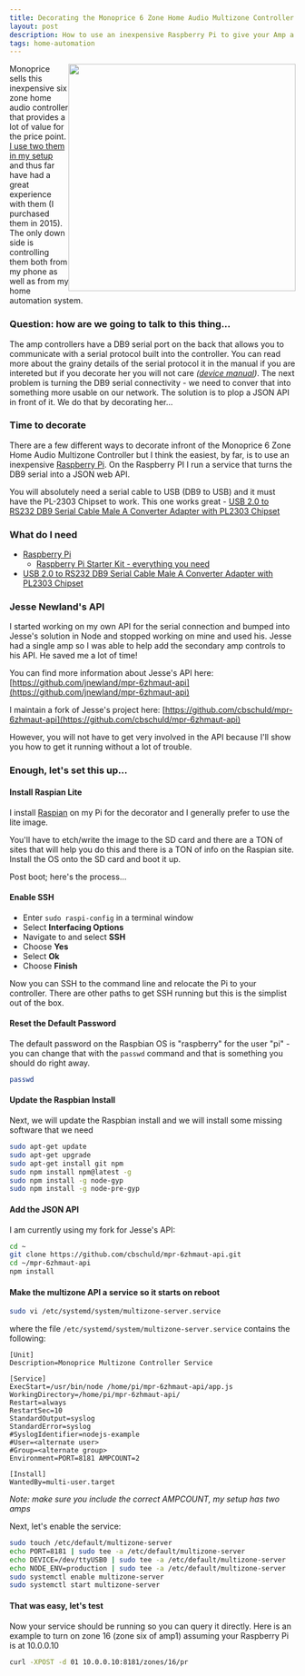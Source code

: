 ```yaml
---
title: Decorating the Monoprice 6 Zone Home Audio Multizone Controller
layout: post
description: How to use an inexpensive Raspberry Pi to give your Amp a JSON API
tags: home-automation
---
```


<img src="https://s3-us-west-2.amazonaws.com/chrisschuld.com/images/monoprice-six-zone-amp-rear.png" style="width:400px;float:right;"/>

Monoprice sells this inexpensive six zone home audio controller that provides a lot of value for the price point.  [I use two them in my setup](/2019/05/whole-house-audio/) and thus far have had a great experience with them (I purchased them in 2015).  The only down side is controlling them both from my phone as well as from my home automation system.

### Question: how are we going to talk to this thing...

The amp controllers have a DB9 serial port on the back that allows you to communicate with a serial protocol built into the controller.  You can read more about the grainy details of the serial protocol it in the manual if you are intereted but if you decorate her you will not care *([device manual](https://downloads.monoprice.com/files/manuals/10761_Manual_141028.pdf))*.  The next problem is turning the DB9 serial connectivity - we need to conver that into something more usable on our network.  The solution is to plop a JSON API in front of it.  We do that by decorating her...

### Time to decorate

There are a few different ways to decorate infront of the Monoprice 6 Zone Home Audio Multizone Controller but I think the easiest, by far, is to use an inexpensive [Raspberry Pi](https://amzn.to/2Xk58og).  On the Raspberry PI I run a service that turns the DB9 serial into a JSON web API.

You will absolutely need a serial cable to USB (DB9 to USB) and it must have the PL-2303 Chipset to work.  This one works great - [USB 2.0 to RS232 DB9 Serial Cable Male A Converter Adapter with PL2303 Chipset](https://amzn.to/2ypmceB)

### What do I need
+ [Raspberry Pi](https://amzn.to/2Xk58og)
  + [Raspberry Pi Starter Kit - everything you need](https://amzn.to/33cXPz4)
+ [USB 2.0 to RS232 DB9 Serial Cable Male A Converter Adapter with PL2303 Chipset](https://amzn.to/2ypmceB)

### Jesse Newland's API 

I started working on my own API for the serial connection and bumped into Jesse's solution in Node and stopped working on mine and used his.  Jesse had a single amp so I was able to help add the secondary amp controls to his API.  He saved me a lot of time!

You can find more information about Jesse's API here: [https://github.com/jnewland/mpr-6zhmaut-api](https://github.com/jnewland/mpr-6zhmaut-api)

I maintain a fork of Jesse's project here: [https://github.com/cbschuld/mpr-6zhmaut-api](https://github.com/cbschuld/mpr-6zhmaut-api)

However, you will not have to get very involved in the API because I'll show you how to get it running without a lot of trouble.

### Enough, let's set this up...

#### Install Raspian Lite

I install [Raspian](https://www.raspberrypi.org/downloads/raspbian/) on my Pi for the decorator and I generally prefer to use the lite image.

You'll have to etch/write the image to the SD card and there are a TON of sites that will help you do this and there is a TON of info on the Raspian site.  Install the OS onto the SD card and boot it up.

Post boot; here's the process...

#### Enable SSH

+ Enter `sudo raspi-config` in a terminal window
+ Select **Interfacing Options**
+ Navigate to and select **SSH**
+ Choose **Yes**
+ Select **Ok**
+ Choose **Finish**

Now you can SSH to the command line and relocate the Pi to your controller.  There are other paths to get SSH running but this is the simplist out of the box.

#### Reset the Default Password

The default password on the Raspbian OS is "raspberry" for the user "pi" - you can change that with the `passwd` command and that is something you should do right away.

```bash
passwd
```

#### Update the Raspbian Install

Next, we will update the Raspbian install and we will install some missing software that we need

```bash
sudo apt-get update
sudo apt-get upgrade
sudo apt-get install git npm
sudo npm install npm@latest -g
sudo npm install -g node-gyp
sudo npm install -g node-pre-gyp
```

#### Add the JSON API

I am currently using my fork for Jesse's API:

```bash
cd ~
git clone https://github.com/cbschuld/mpr-6zhmaut-api.git
cd ~/mpr-6zhmaut-api
npm install
```

#### Make the multizone API a service so it starts on reboot

```bash
sudo vi /etc/systemd/system/multizone-server.service
```

where the file `/etc/systemd/system/multizone-server.service` contains the following:
```
[Unit]
Description=Monoprice Multizone Controller Service

[Service]
ExecStart=/usr/bin/node /home/pi/mpr-6zhmaut-api/app.js
WorkingDirectory=/home/pi/mpr-6zhmaut-api/
Restart=always
RestartSec=10
StandardOutput=syslog
StandardError=syslog
#SyslogIdentifier=nodejs-example
#User=<alternate user>
#Group=<alternate group>
Environment=PORT=8181 AMPCOUNT=2

[Install]
WantedBy=multi-user.target
```
*Note: make sure you include the correct AMPCOUNT, my setup has two amps*

Next, let's enable the service:

```bash
sudo touch /etc/default/multizone-server
echo PORT=8181 | sudo tee -a /etc/default/multizone-server
echo DEVICE=/dev/ttyUSB0 | sudo tee -a /etc/default/multizone-server
echo NODE_ENV=production | sudo tee -a /etc/default/multizone-server
sudo systemctl enable multizone-server
sudo systemctl start multizone-server
```

#### That was easy, let's test

Now your service should be running so you can query it directly.  Here is an example to turn on zone 16 (zone six of amp1) assuming your Raspberry Pi is at 10.0.0.10
```bash
curl -XPOST -d 01 10.0.0.10:8181/zones/16/pr
```

